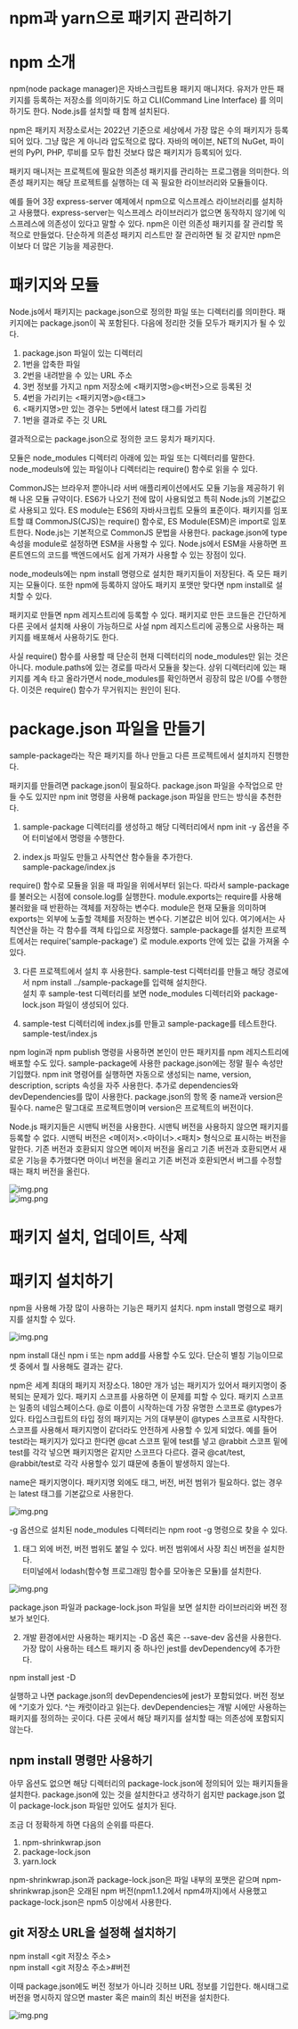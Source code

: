 # **npm과 yarn으로 패키지 관리하기**  
# **npm 소개**  
npm(node package manager)은 자바스크립트용 패키지 매니저다. 유저가 만든 패키지를 등록하는 저장소를 의미하기도 하고 CLI(Command Line Interface)
를 의미하기도 한다. Node.js를 설치할 때 함께 설치된다.  
  
npm은 패키지 저장소로서는 2022년 기준으로 세상에서 가장 많은 수의 패키지가 등록되어 있다. 그냥 많은 게 아니라 압도적으로 많다. 자바의 메이븐, NET의 
NuGet, 파이썬의 PyPI, PHP, 루비를 모두 합친 것보다 많은 패키지가 등록되어 있다.  
  
패키지 매니저는 프로젝트에 필요한 의존성 패키지를 관리하는 프로그램을 의미한다. 의존성 패키지는 해당 프로젝트를 실행하는 데 꼭 필요한 라이브러리와 모듈들이다.  
  
예를 들어 3장 express-server 예제에서 npm으로 익스프레스 라이브러리를 설치하고 사용했다. express-server는 익스프레스 라이브러리가 없으면 동작하지 
않기에 익스프레스에 의존성이 있다고 말할 수 있다. npm은 이런 의존성 패키지를 잘 관리할 목적으로 만들었다. 단순하게 의존성 패키지 리스트만 잘 관리하면 
될 것 같지만 npm은 이보다 더 많은 기능을 제공한다.  
  
# **패키지와 모듈**  
Node.js에서 패키지는 package.json으로 정의한 파일 또는 디렉터리를 의미한다. 패키지에는 package.json이 꼭 포함된다. 다음에 정리한 것들 모두가 
패키지가 될 수 있다.  
  
1. package.json 파일이 있는 디렉터리  
2. 1번을 압축한 파일  
3. 2번을 내려받을 수 있는 URL 주소  
4. 3번 정보를 가지고 npm 저장소에 <패키지명>@<버전>으로 등록된 것  
5. 4번을 가리키는 <패키지명>@<태그>  
6. <패키지명>만 있는 경우는 5번에서 latest 태그를 가리킴  
7. 1번을 결과로 주는 깃 URL  
  
결과적으로는 package.json으로 정의한 코드 뭉치가 패키지다.  
  
모듈은 node_modules 디렉터리 아래에 있는 파일 또는 디렉터리를 말한다. node_modeuls에 있는 파일이나 디렉터리는 require() 함수로 읽을 수 있다.  
  
CommonJS는 브라우저 뿐아니라 서버 애플리케이션에서도 모듈 기능을 제공하기 위해 나온 모듈 규약이다. ES6가 나오기 전에 많이 사용되었고 특히 Node.js의 
기본값으로 사용되고 있다. ES module는 ES6의 자바사크립트 모듈의 표준이다. 패키지를 임포트할 떄 CommonJS(CJS)는 require() 함수로, ES Module(ESM)은 
import로 임포트한다. Node.js는 기본적으로 CommonJS 문법을 사용한다. package.json에 type 속성을 module로 설정하면 ESM을 사용할 수 있다. 
Node.js에서 ESM을 사용하면 프론트엔드의 코드를 백엔드에서도 쉽게 가져가 사용할 수 있는 장점이 있다.  
  
node_modeuls에는 npm install 명령으로 설치한 패키지들이 저장된다. 즉 모든 패키지는 모듈이다. 또한 npm에 등록하지 않아도 패키지 포맷만 맞다면 
npm install로 설치할 수 있다.  
  
패키지로 만들면 npm 레지스트리에 등록할 수 있다. 패키지로 만든 코드들은 간단하게 다른 곳에서 설치해 사용이 가능하므로 사설 npm 레지스트리에 공통으로 
사용하는 패키지를 배포해서 사용하기도 한다.  
  
사실 require() 함수를 사용할 때 단순히 현재 디렉터리의 node_modules만 읽는 것은 아니다. module.paths에 있는 경로를 따라서 모듈을 찾는다. 
상위 디렉터리에 있는 패키지를 계속 타고 올라가면서 node_modules를 확인하면서 굉장히 많은 I/O를 수행한다. 이것은 require() 함수가 무거워지는 원인이 
된다.  
  
# **package.json 파일을 만들기**  
sample-package라는 작은 패키지를 하나 만들고 다른 프로젝트에서 설치까지 진행한다.  
  
패키지를 만들려면 package.json이 필요하다. package.json 파일을 수작업으로 만들 수도 있지만 npm init 명령을 사용해 package.json 파일을 만드는 
방식을 추천한다.  
  
1. sample-package 디렉터리를 생성하고 해당 디렉터리에서 npm init -y 옵션을 주어 터미널에서 명령을 수행한다.  
  
2. index.js 파일도 만들고 사칙연산 함수들을 추가한다.  
sample-package/index.js  
  
require() 함수로 모듈을 읽을 때 파일을 위에서부터 읽는다. 따라서 sample-package를 불러오는 시점에 console.log를 실행한다. module.exports는 
require를 사용해 불러왔을 때 반환하는 객체를 저장하는 변수다. module은 현재 모듈을 의미하며 exports는 외부에 노출할 객체를 저장하는 변수다. 
기본값은 비어 있다. 여기에서는 사칙연산을 하는 각 함수를 객체 타입으로 저장했다. sample-package를 설치한 프로젝트에서는 require('sample-package') 
로 module.exports 안에 있는 값을 가져올 수 있다.  
  
3. 다른 프로젝트에서 설치 후 사용한다. sample-test 디렉터리를 만들고 해당 경로에서 npm install ../sample-package를 입력해 설치한다.  
설치 후 sample-test 디렉터리를 보면 node_modules 디렉터리와 package-lock.json 파일이 생성되어 있다.  
  
4. sample-test 디렉터리에 index.js를 만들고 sample-package를 테스트한다.  
sample-test/index.js  
  
npm login과 npm publish 명령을 사용하면 본인이 만든 패키지를 npm 레지스트리에 배포할 수도 있다. sample-package에 사용한 package.json에는 
정말 필수 속성만 기입했다. npm init 명령어를 실행하면 자동으로 생성되는 name, version, description, scripts 속성을 자주 사용한다. 추가로 dependencies와 
devDependencies를 많이 사용한다. package.json의 항목 중 name과 version은 필수다. name은 말그대로 프로젝트명이며 version은 프로젝트의 버전이다.  
  
Node.js 패키지들은 시맨틱 버전을 사용한다. 시맨틱 버전을 사용하지 않으면 패키지를 등록할 수 없다. 시맨틱 버전은 <메이저>.<마이너>.<패치> 형식으로 
표시하는 버전을 말한다. 기존 버전과 호환되지 않으면 메이저 버전을 올리고 기존 버전과 호환되면서 새로운 기능을 추가했다면 마이너 버전을 올리고 기존 버전과 
호환되면서 버그를 수정할 때는 패치 버전을 올린다.  
  
![img.png](image/img.png)  
![img.png](image/img2.png)  
  
# **패키지 설치, 업데이트, 삭제**  
# **패키지 설치하기**  
npm을 사용해 가장 많이 사용하는 기능은 패키지 설치다. npm install 명령으로 패키지를 설치할 수 있다.  
  
![img.png](image/img3.png)  
  
npm install 대신 npm i 또는 npm add를 사용할 수도 있다. 단순히 별칭 기능이므로 셋 중에서 뭘 사용해도 결과는 같다.  
  
npm은 세계 최대의 패키지 저장소다. 180만 개가 넘는 패키지가 있어서 패키지명이 중복되는 문제가 있다. 패키지 스코프를 사용하면 이 문제를 피할 수 
있다. 패키지 스코프는 일종의 네임스페이스다. @로 이름이 시작하는데 가장 유명한 스코프로 @types가 있다. 타입스크립트의 타입 정의 패키지는 거의 
대부분이 @types 스코프로 시작한다. 스코프를 사용해서 패키지명이 같더라도 안전하게 사용할 수 있게 되었다. 예를 들어 test라는 패키지가 있다고 한다면 
@cat 스코프 밑에 test를 넣고 @rabbit 스코프 밑에 test를 각각 넣으면 패키지명은 같지만 스코프다 다르다. 결국 @cat/test, @rabbit/test로 각각 
사용할수 있기 떄문에 충돌이 발생하지 않는다.  
  
name은 패키지명이다. 패키지명 외에도 태그, 버전, 버전 범위가 필요하다. 없는 경우는 latest 태그를 기본값으로 사용한다.  
  
![img.png](image/img4.png)  
  
-g 옵션으로 설치된 node_modules 디렉터리는 npm root -g 명령으로 찾을 수 있다.  
  
1. 태그 외에 버전, 버전 범위도 붙일 수 있다. 버전 범위에서 사장 최신 버전을 설치한다.  
터미널에서 lodash(함수형 프로그래밍 함수를 모아놓은 모듈)를 설치한다.  
  
![img.png](image/img5.png)  
  
package.json 파일과 package-lock.json 파일을 보면 설치한 라이브러리와 버전 정보가 보인다.  
  
2. 개발 환경에서만 사용하는 패키지는 -D 옵션 혹은 --save-dev 옵션을 사용한다. 가장 많이 사용하는 테스트 패키지 중 하나인 jest를 devDependency에 
추가한다.  
  
npm install jest -D  
  
실행하고 나면 package.json의 devDependencies에 jest가 포함되었다. 버전 정보에 ^기호가 있다. ^는 캐럿이라고 읽는다. devDependencies는 개발 
시에만 사용하는 패키지를 정의하는 곳이다. 다른 곳에서 해당 패키지를 설치할 때는 의존성에 포함되지 않는다.  
  
## **npm install 명령만 사용하기**  
아무 옵션도 없으면 해당 디렉터리의 package-lock.json에 정의되어 있는 패키지들을 설치한다. package.json에 있는 것을 설치한다고 생각하기 쉽지만 
package.json 없이 package-lock.json 파일만 있어도 설치가 된다.  
  
조금 더 정확하게 하면 다음의 순위를 따른다.  
1. npm-shrinkwrap.json  
2. package-lock.json  
3. yarn.lock  

npm-shrinkwrap.json과 package-lock.json은 파일 내부의 포맷은 같으며 npm-shrinkwrap.json은 오래된 npm 버전(npm1.1.2에서 npm4까지)에서 
사용했고 package-lock.json은 npm5 이상에서 사용한다.  
  
## **git 저장소 URL을 설정해 설치하기**  
npm install <git 저장소 주소>  
npm install <git 저장소 주소>#버전  
  
이때 package.json에도 버전 정보가 아니라 깃허브 URL 정보를 기입한다. 해시태그로 버전을 명시하지 않으면 master 혹은 main의 최신 버전을 설치한다.  
  
![img.png](image/img6.png)  
  


